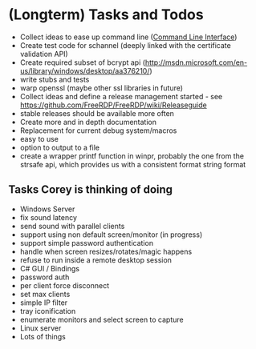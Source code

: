 # (Longterm) Tasks and Todos
* Collect ideas to ease up command line ([Command Line Interface](https://github.com/FreeRDP/FreeRDP/wiki/CommandLineInterface))
* Create test code for schannel (deeply linked with the certificate validation API)
* Create required subset of bcrypt api (http://msdn.microsoft.com/en-us/library/windows/desktop/aa376210/)
 * write stubs and tests
 * warp openssl (maybe other ssl libraries in future)
* Collect ideas and define a release management started - see https://github.com/FreeRDP/FreeRDP/wiki/Releaseguide
 * stable releases should be available more often
* Create more and in depth documentation
* Replacement for current debug system/macros
 * easy to use
 * option to output to a file
 * create a wrapper printf function in winpr, probably the one from the strsafe api, which provides us with a consistent format string format

## Tasks Corey is thinking of doing
* Windows Server
 * fix sound latency
 * send sound with parallel clients
 * support using non default screen/monitor (in progress)
 * support simple password authentication
 * handle when screen resizes/rotates/magic happens
 * refuse to run inside a remote desktop session
* C# GUI / Bindings
 * password auth
 * per client force disconnect
 * set max clients
 * simple IP filter
 * tray iconification
 * enumerate monitors and select screen to capture
* Linux server
 * Lots of things